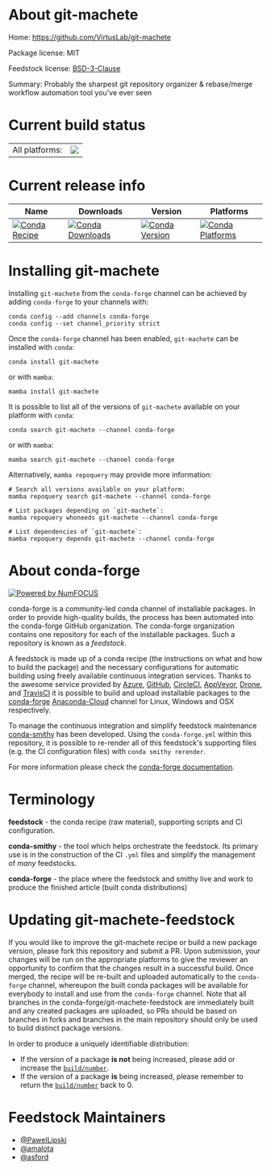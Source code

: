 About git-machete
=================

Home: https://github.com/VirtusLab/git-machete

Package license: MIT

Feedstock license: [BSD-3-Clause](https://github.com/conda-forge/git-machete-feedstock/blob/main/LICENSE.txt)

Summary: Probably the sharpest git repository organizer & rebase/merge workflow automation tool you've ever seen

Current build status
====================


<table><tr><td>All platforms:</td>
    <td>
      <a href="https://dev.azure.com/conda-forge/feedstock-builds/_build/latest?definitionId=12201&branchName=main">
        <img src="https://dev.azure.com/conda-forge/feedstock-builds/_apis/build/status/git-machete-feedstock?branchName=main">
      </a>
    </td>
  </tr>
</table>

Current release info
====================

| Name | Downloads | Version | Platforms |
| --- | --- | --- | --- |
| [![Conda Recipe](https://img.shields.io/badge/recipe-git--machete-green.svg)](https://anaconda.org/conda-forge/git-machete) | [![Conda Downloads](https://img.shields.io/conda/dn/conda-forge/git-machete.svg)](https://anaconda.org/conda-forge/git-machete) | [![Conda Version](https://img.shields.io/conda/vn/conda-forge/git-machete.svg)](https://anaconda.org/conda-forge/git-machete) | [![Conda Platforms](https://img.shields.io/conda/pn/conda-forge/git-machete.svg)](https://anaconda.org/conda-forge/git-machete) |

Installing git-machete
======================

Installing `git-machete` from the `conda-forge` channel can be achieved by adding `conda-forge` to your channels with:

```
conda config --add channels conda-forge
conda config --set channel_priority strict
```

Once the `conda-forge` channel has been enabled, `git-machete` can be installed with `conda`:

```
conda install git-machete
```

or with `mamba`:

```
mamba install git-machete
```

It is possible to list all of the versions of `git-machete` available on your platform with `conda`:

```
conda search git-machete --channel conda-forge
```

or with `mamba`:

```
mamba search git-machete --channel conda-forge
```

Alternatively, `mamba repoquery` may provide more information:

```
# Search all versions available on your platform:
mamba repoquery search git-machete --channel conda-forge

# List packages depending on `git-machete`:
mamba repoquery whoneeds git-machete --channel conda-forge

# List dependencies of `git-machete`:
mamba repoquery depends git-machete --channel conda-forge
```


About conda-forge
=================

[![Powered by
NumFOCUS](https://img.shields.io/badge/powered%20by-NumFOCUS-orange.svg?style=flat&colorA=E1523D&colorB=007D8A)](https://numfocus.org)

conda-forge is a community-led conda channel of installable packages.
In order to provide high-quality builds, the process has been automated into the
conda-forge GitHub organization. The conda-forge organization contains one repository
for each of the installable packages. Such a repository is known as a *feedstock*.

A feedstock is made up of a conda recipe (the instructions on what and how to build
the package) and the necessary configurations for automatic building using freely
available continuous integration services. Thanks to the awesome service provided by
[Azure](https://azure.microsoft.com/en-us/services/devops/), [GitHub](https://github.com/),
[CircleCI](https://circleci.com/), [AppVeyor](https://www.appveyor.com/),
[Drone](https://cloud.drone.io/welcome), and [TravisCI](https://travis-ci.com/)
it is possible to build and upload installable packages to the
[conda-forge](https://anaconda.org/conda-forge) [Anaconda-Cloud](https://anaconda.org/)
channel for Linux, Windows and OSX respectively.

To manage the continuous integration and simplify feedstock maintenance
[conda-smithy](https://github.com/conda-forge/conda-smithy) has been developed.
Using the ``conda-forge.yml`` within this repository, it is possible to re-render all of
this feedstock's supporting files (e.g. the CI configuration files) with ``conda smithy rerender``.

For more information please check the [conda-forge documentation](https://conda-forge.org/docs/).

Terminology
===========

**feedstock** - the conda recipe (raw material), supporting scripts and CI configuration.

**conda-smithy** - the tool which helps orchestrate the feedstock.
                   Its primary use is in the construction of the CI ``.yml`` files
                   and simplify the management of *many* feedstocks.

**conda-forge** - the place where the feedstock and smithy live and work to
                  produce the finished article (built conda distributions)


Updating git-machete-feedstock
==============================

If you would like to improve the git-machete recipe or build a new
package version, please fork this repository and submit a PR. Upon submission,
your changes will be run on the appropriate platforms to give the reviewer an
opportunity to confirm that the changes result in a successful build. Once
merged, the recipe will be re-built and uploaded automatically to the
`conda-forge` channel, whereupon the built conda packages will be available for
everybody to install and use from the `conda-forge` channel.
Note that all branches in the conda-forge/git-machete-feedstock are
immediately built and any created packages are uploaded, so PRs should be based
on branches in forks and branches in the main repository should only be used to
build distinct package versions.

In order to produce a uniquely identifiable distribution:
 * If the version of a package **is not** being increased, please add or increase
   the [``build/number``](https://docs.conda.io/projects/conda-build/en/latest/resources/define-metadata.html#build-number-and-string).
 * If the version of a package **is** being increased, please remember to return
   the [``build/number``](https://docs.conda.io/projects/conda-build/en/latest/resources/define-metadata.html#build-number-and-string)
   back to 0.

Feedstock Maintainers
=====================

* [@PawelLipski](https://github.com/PawelLipski/)
* [@amalota](https://github.com/amalota/)
* [@asford](https://github.com/asford/)


